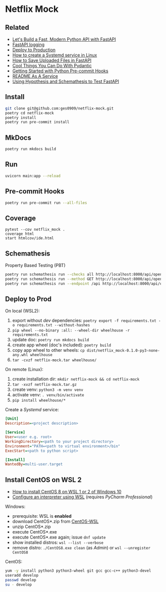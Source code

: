 # Netflix Mock

## Related

- [Let's Build a Fast, Modern Python API with FastAPI](https://www.youtube.com/watch?v=sBVb4IB3O_U)
- [FastAPI logging](https://philstories.medium.com/fastapi-logging-f6237b84ea64)
- [Deploy to Production](https://flask.palletsprojects.com/en/latest/tutorial/deploy/)
- [How to create a Systemd service in Linux](https://www.shubhamdipt.com/blog/how-to-create-a-systemd-service-in-linux/)
- [How to Save Uploaded Files in FastAPI](https://levelup.gitconnected.com/how-to-save-uploaded-files-in-fastapi-90786851f1d3)
- [Cool Things You Can Do With Pydantic](https://medium.com/swlh/cool-things-you-can-do-with-pydantic-fc1c948fbde0)
- [Getting Started with Python Pre-commit Hooks](https://towardsdatascience.com/getting-started-with-python-pre-commit-hooks-28be2b2d09d5)
- [README As A Service](https://readme.so/de)
- [Using Hypothesis and Schemathesis to Test FastAPI](https://testdriven.io/blog/fastapi-hypothesis/)

## Install

```sh
git clone git@github.com:ges0909/netflix-mock.git
poetry cd netflix-mock
poetry install
poetry run pre-commit install
```

## MkDocs

```sh
poetry run mkdocs build
```

## Run

```sh
uvicorn main:app --reload
```

## Pre-commit Hooks

```sh
poetry run pre-commit run --all-files
```

## Coverage

```shell
pytest --cov netflix_mock .
coverage html
start htmlcov/ide.html
```

## Schemathesis

Property Based Testing (PBT)

```sh
poetry run schemathesis run --checks all http://localhost:8000/api/openapi.json
poetry run schemathesis run --method GET http://localhost:8000/api/openapi.json
poetry run schemathesis run --endpoint /api http://localhost:8000/api/openapi.json
```

## Deploy to Prod

On local (WSL2):

1. export without _dev_ dependencies: `poetry export -f requirements.txt -o requirements.txt --without-hashes`
1. `pip wheel --no-binary :all: --wheel-dir wheelhouse -r requirements.txt`
1. update doc: `poetry run mkdocs build`
1. create app wheel (doc's included): `poetry build`
1. copy app wheel to other wheels: `cp dist/netflix_mock-0.1.0-py3-none-any.whl wheelhouse`
1. `tar -cvzf netflix-mock.tar wheelhouse/`

<!--
`pip download --only-binary :all: --dest wheelhouse --platform linux_x86_64 --python-version 3.6.8 --implementation cp -r requirements.txt `
-->

On remote (Linux):

1. create installation dir: `mkdir netflix-mock && cd netflix-mock`
1. `tar -xvzf netflix-mock.tar.gz`
1. create venv: `python3 -m venv venv`
1. activate venv: `. venv/bin/activate`
1. `pip install wheelhouse/*`

Create a _Systemd_ service:

```ini
[Unit]
Description=<project description>

[Service]
User=<user e.g. root>
WorkingDirectory=<path to your project directory>
Environment="PATH=<path to virtual environment>/bin"
ExecStart=<path to python script>

[Install]
WantedBy=multi-user.target
```

## Install CentOS on WSL 2

- [How to install CentOS 8 on WSL 1 or 2 of Windows 10](https://www.how2shout.com/how-to/how-to-install-centos-8-on-wsl-windows-10.html)
- [Configure an interpreter using WSL](https://www.jetbrains.com/help/pycharm/using-wsl-as-a-remote-interpreter.html) (requires _PyCharm Professional_)

Windows:

- prerequisite: WSL is **enabled**
- download CentOS\*.zip from [CentOS-WSL](https://github.com/mishamosher/CentOS-WSL)
- unzip CentOS\*.zip
- execute CentOS\*.exe
- execute CentOS\*.exe again; issue `dnf update`
- show installed distros: `wsl --list --verbose`
- remove distro: `./CentOS8.exe clean` (as _Admin_) or `wsl --unregister CentOS8`

CentOS:

```sh
yum -y install python3 python3-wheel git gcc gcc-c++ python3-devel
useradd develop
passwd develop
su - develop
```
